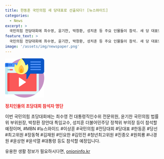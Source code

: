 ```yaml
---
title: 한동훈 국민의힘 새 당대표로 선출되다! [뉴스와이드]
categories:
  - News
excerpt: >
  국민의힘 전당대회에 최수영, 윤기찬, 박창환, 성치훈 등 주요 인물들이 참석. 새 당 대표인 한동훈과 최고위원들이 선출되며, 당 내 정계 재편 관심 높음. 윤석열 전 대통령직인수위 주목.
feature_text: >
  국민의힘 전당대회에 최수영, 윤기찬, 박창환, 성치훈 등 주요 인물들이 참석. 새 당 대표인 한동훈과 최고위원들이 선출되며, 당 내 정계 재편 관심 높음. 윤석열 전 대통령직인수위 주목.
image: '/assets/img/newspaper.png'
---
```


<p><img src="/assets/img/news.png" alt="rentncar 속보" /></p>

<p><b><span style="color: #ee2323;">정치인들의 초당대회 참석자 명단</span></b></p>

<p>이번 국민의힘 초당대회에는 최수영 전 대통령직인수위 전문위원, 윤기찬 국민의힘 법률위 부위원장, 박창환 장안대 특임교수, 성치훈 더불어민주당 정책위 부의장 등이 참석할 예정이며, #MBN #뉴스와이드 #이상훈 #국민의힘 #전당대회 #당대표 #한동훈 #당선 #최고위원 #장동혁 #김재원 #인요한 #김민전 #청년최고위원 #진종오 #원희룡 #나경원 #윤상현 #윤석열 #대통령 등도 참석할 예정입니다.</p>
유용한 생활 정보가 필요하시다면, <a href="https://onioninfo.kr" rel="dofollow">onioninfo.kr</a>


